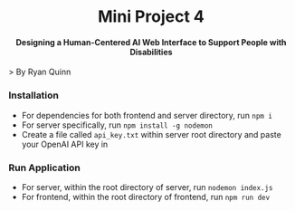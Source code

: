 <h1 align="center"><b>Mini Project 4</b></h1>
<h4 align="center">Designing a Human-Centered AI Web Interface to Support People with Disabilities</h4>
> By Ryan Quinn

### Installation
- For dependencies for both frontend and server directory, run `npm i`
- For server specifically, run `npm install -g nodemon`
- Create a file called `api_key.txt` within server root directory and paste your OpenAI API key in

### Run Application
- For server, within the root directory of server, run `nodemon index.js`
- For frontend, within the root directory of frontend, run `npm run dev`
